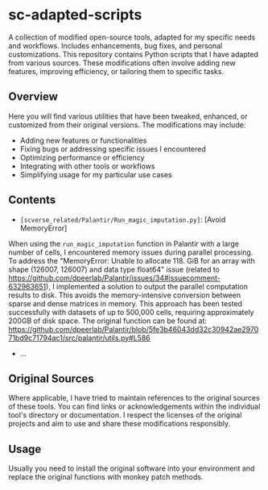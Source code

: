 # sc-adapted-scripts

A collection of modified open-source tools, adapted for my specific needs and workflows. Includes enhancements, bug fixes, and personal customizations. This repository contains Python scripts that I have adapted from various sources. These modifications often involve adding new features, improving efficiency, or tailoring them to specific tasks.

## Overview

Here you will find various utilities that have been tweaked, enhanced, or customized from their original versions. The modifications may include:

* Adding new features or functionalities
* Fixing bugs or addressing specific issues I encountered
* Optimizing performance or efficiency
* Integrating with other tools or workflows
* Simplifying usage for my particular use cases

## Contents

* `[scverse_related/Palantir/Run_magic_imputation.py]`: [Avoid MemoryError]

When using the `run_magic_imputation` function in Palantir with a large number of cells, I encountered memory issues during parallel processing. To address the "MemoryError: Unable to allocate 118. GiB for an array with shape (126007, 126007) and data type float64" issue (related to https://github.com/dpeerlab/Palantir/issues/34#issuecomment-632963651), I implemented a solution to output the parallel computation results to disk. This avoids the memory-intensive conversion between sparse and dense matrices in memory. This approach has been tested successfully with datasets of up to 500,000 cells, requiring approximately 200GB of disk space.
The original function can be found at: https://github.com/dpeerlab/Palantir/blob/5fe3b46043dd32c30942ae297071bd9c71794ac1/src/palantir/utils.py#L586

* ...


## Original Sources

Where applicable, I have tried to maintain references to the original sources of these tools. You can find links or acknowledgements within the individual tool's directory or documentation. I respect the licenses of the original projects and aim to use and share these modifications responsibly.

## Usage

Usually you need to install the original software into your environment and replace the original functions with monkey patch methods.
